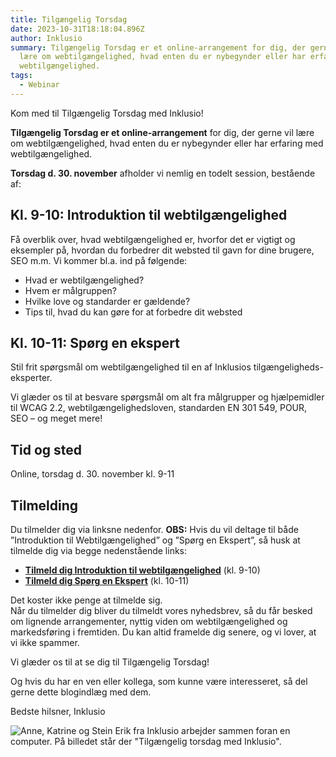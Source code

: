 ```yaml
---
title: Tilgængelig Torsdag
date: 2023-10-31T18:18:04.896Z
author: Inklusio
summary: Tilgængelig Torsdag er et online-arrangement for dig, der gerne vil
  lære om webtilgængelighed, hvad enten du er nybegynder eller har erfaring med
  webtilgængelighed.
tags:
  - Webinar
---
```

Kom med til Tilgængelig Torsdag med Inklusio!

**Tilgængelig Torsdag er et online-arrangement** for dig, der gerne vil lære om webtilgængelighed, hvad enten du er nybegynder eller har erfaring med webtilgængelighed. 

**Torsdag d. 30. november** afholder vi nemlig en todelt session, bestående af:

## Kl. 9-10: **Introduktion til webtilgængelighed**

Få overblik over, hvad webtilgængelighed er, hvorfor det er vigtigt og eksempler på, hvordan du forbedrer dit websted til gavn for dine brugere, SEO m.m. Vi kommer bl.a. ind på følgende: 

* Hvad er webtilgængelighed?
* Hvem er målgruppen?
* Hvilke love og standarder er gældende? 
* Tips til, hvad du kan gøre for at forbedre dit websted

## Kl. 10-11: **Spørg en ekspert**

Stil frit spørgsmål om webtilgængelighed til en af Inklusios tilgængeligheds-eksperter.

Vi glæder os til at besvare spørgsmål om alt fra målgrupper og hjælpemidler til WCAG 2.2, webtilgængelighedsloven, standarden EN 301 549, POUR, SEO – og meget mere! 



## T﻿id og sted

O﻿nline, torsdag d. 30. november kl. 9-11

## **Tilmelding**

Du tilmelder dig via linksne nedenfor. **OBS:** Hvis du vil deltage til både ”Introduktion til Webtilgængelighed” og ”Spørg en Ekspert”, så husk at tilmelde dig via begge nedenstående links: 

* **[﻿Tilmeld dig Introduktion til webtilgængelighed](https://us02web.zoom.us/webinar/register/WN_yfIft2xbSwuwWKnV6fWoKw)** (﻿kl. 9-10)
* **[Tilmeld dig Spørg en Ekspert](https://us02web.zoom.us/webinar/register/WN_0z9ytg6iS3SrG69JeUSGug)** (kl. 10-11)

D﻿et koster ikke penge at tilmelde sig.\
Når du tilmelder dig bliver du tilmeldt vores nyhedsbrev, så du får besked om lignende arrangementer, nyttig viden om webtilgængelighed og markedsføring i fremtiden. Du kan altid framelde dig senere, og vi lover, at vi ikke spammer.

Vi glæder os til at se dig til Tilgængelig Torsdag!

Og hvis du har en ven eller kollega, som kunne være interesseret, så del gerne dette blogindlæg med dem.

Bedste hilsner, Inklusio

![Anne, Katrine og Stein Erik fra Inklusio arbejder sammen foran en computer. På billedet står der "Tilgængelig torsdag med Inklusio". ](/img/tilgængelig-torsdag-anne-katrine-stein-erik.png "Tilgængelig Torsdag med Inklusio")